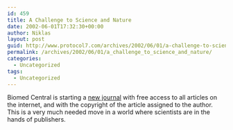 ```yaml
---
id: 459
title: A Challenge to Science and Nature
date: 2002-06-01T17:32:30+00:00
author: Niklas
layout: post
guid: http://www.protocol7.com/archives/2002/06/01/a-challenge-to-science-and-nature/
permalink: /archives/2002/06/01/a_challenge_to_science_and_nature/
categories:
  - Uncategorized
tags:
  - Uncategorized
---
```

<div class='microid-64edd4de89cf2aa744d31491d12e7e88015f2124'>
  <p>
    Biomed Central is starting a <a href="http://www.wired.com/news/business/0,1367,52632,00.html">new journal</a> with free access to all articles on the internet, and with the copyright of the article assigned to the author. This is a very much needed move in a world where scientists are in the hands of publishers.
  </p>
</div>